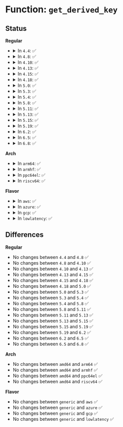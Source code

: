 # Function: <code>get_derived_key</code>

## Status
<b>Regular</b>
<ul>
<li>
<details>
<summary>In <code>4.4</code>: ✅</summary>

```c
int get_derived_key(u8 *derived_key, enum derived_key_type key_type, const u8 *master_key, size_t master_keylen);
```

**Collision:** Unique Static

**Inline:** No

**Transformation:** False

**Instances:**

```
In security/keys/encrypted-keys/encrypted.c (ffffffff813396a0)
Location: security/keys/encrypted-keys/encrypted.c:376
Inline: False
Direct callers:
  - security/keys/encrypted-keys/encrypted.c:encrypted_read
  - security/keys/encrypted-keys/encrypted.c:encrypted_read
  - security/keys/encrypted-keys/encrypted.c:datablob_hmac_verify
  - security/keys/encrypted-keys/encrypted.c:encrypted_instantiate
```
**Symbols:**

```
ffffffff813396a0-ffffffff81339802: get_derived_key (STB_LOCAL)
```
</details>
</li>
<li>
<details>
<summary>In <code>4.8</code>: ✅</summary>

```c
int get_derived_key(u8 *derived_key, enum derived_key_type key_type, const u8 *master_key, size_t master_keylen);
```

**Collision:** Unique Static

**Inline:** No

**Transformation:** False

**Instances:**

```
In security/keys/encrypted-keys/encrypted.c (ffffffff8136ed90)
Location: security/keys/encrypted-keys/encrypted.c:376
Inline: False
Direct callers:
  - security/keys/encrypted-keys/encrypted.c:encrypted_read
  - security/keys/encrypted-keys/encrypted.c:encrypted_read
  - security/keys/encrypted-keys/encrypted.c:encrypted_instantiate
  - security/keys/encrypted-keys/encrypted.c:datablob_hmac_verify
```
**Symbols:**

```
ffffffff8136ed90-ffffffff8136eef2: get_derived_key (STB_LOCAL)
```
</details>
</li>
<li>
<details>
<summary>In <code>4.10</code>: ✅</summary>

```c
int get_derived_key(u8 *derived_key, enum derived_key_type key_type, const u8 *master_key, size_t master_keylen);
```

**Collision:** Unique Static

**Inline:** No

**Transformation:** False

**Instances:**

```
In security/keys/encrypted-keys/encrypted.c (ffffffff813855c0)
Location: security/keys/encrypted-keys/encrypted.c:376
Inline: False
Direct callers:
  - security/keys/encrypted-keys/encrypted.c:encrypted_read
  - security/keys/encrypted-keys/encrypted.c:encrypted_read
  - security/keys/encrypted-keys/encrypted.c:encrypted_instantiate
  - security/keys/encrypted-keys/encrypted.c:datablob_hmac_verify
```
**Symbols:**

```
ffffffff813855c0-ffffffff81385722: get_derived_key (STB_LOCAL)
```
</details>
</li>
<li>
<details>
<summary>In <code>4.13</code>: ✅</summary>

```c
int get_derived_key(u8 *derived_key, enum derived_key_type key_type, const u8 *master_key, size_t master_keylen);
```

**Collision:** Unique Static

**Inline:** No

**Transformation:** False

**Instances:**

```
In security/keys/encrypted-keys/encrypted.c (ffffffff81399cd0)
Location: security/keys/encrypted-keys/encrypted.c:355
Inline: False
Direct callers:
  - security/keys/encrypted-keys/encrypted.c:encrypted_read
  - security/keys/encrypted-keys/encrypted.c:encrypted_read
  - security/keys/encrypted-keys/encrypted.c:encrypted_instantiate
  - security/keys/encrypted-keys/encrypted.c:datablob_hmac_verify
```
**Symbols:**

```
ffffffff81399cd0-ffffffff81399f3d: get_derived_key (STB_LOCAL)
```
</details>
</li>
<li>
<details>
<summary>In <code>4.15</code>: ✅</summary>

```c
int get_derived_key(u8 *derived_key, enum derived_key_type key_type, const u8 *master_key, size_t master_keylen);
```

**Collision:** Unique Static

**Inline:** No

**Transformation:** False

**Instances:**

```
In security/keys/encrypted-keys/encrypted.c (ffffffff813bf4a0)
Location: security/keys/encrypted-keys/encrypted.c:362
Inline: False
Direct callers:
  - security/keys/encrypted-keys/encrypted.c:encrypted_read
  - security/keys/encrypted-keys/encrypted.c:encrypted_read
  - security/keys/encrypted-keys/encrypted.c:encrypted_instantiate
  - security/keys/encrypted-keys/encrypted.c:datablob_hmac_verify
```
**Symbols:**

```
ffffffff813bf4a0-ffffffff813bf5c2: get_derived_key (STB_LOCAL)
```
</details>
</li>
<li>
<details>
<summary>In <code>4.18</code>: ✅</summary>

```c
int get_derived_key(u8 *derived_key, enum derived_key_type key_type, const u8 *master_key, size_t master_keylen);
```

**Collision:** Unique Static

**Inline:** No

**Transformation:** False

**Instances:**

```
In security/keys/encrypted-keys/encrypted.c (ffffffff813f0280)
Location: security/keys/encrypted-keys/encrypted.c:362
Inline: False
Direct callers:
  - security/keys/encrypted-keys/encrypted.c:encrypted_read
  - security/keys/encrypted-keys/encrypted.c:encrypted_read
  - security/keys/encrypted-keys/encrypted.c:encrypted_instantiate
  - security/keys/encrypted-keys/encrypted.c:datablob_hmac_verify
```
**Symbols:**

```
ffffffff813f0280-ffffffff813f03a3: get_derived_key (STB_LOCAL)
```
</details>
</li>
<li>
<details>
<summary>In <code>5.0</code>: ✅</summary>

```c
int get_derived_key(u8 *derived_key, enum derived_key_type key_type, const u8 *master_key, size_t master_keylen);
```

**Collision:** Unique Static

**Inline:** No

**Transformation:** False

**Instances:**

```
In security/keys/encrypted-keys/encrypted.c (ffffffff8140b560)
Location: security/keys/encrypted-keys/encrypted.c:366
Inline: False
Direct callers:
  - security/keys/encrypted-keys/encrypted.c:encrypted_read
  - security/keys/encrypted-keys/encrypted.c:encrypted_read
  - security/keys/encrypted-keys/encrypted.c:encrypted_instantiate
  - security/keys/encrypted-keys/encrypted.c:datablob_hmac_verify
```
**Symbols:**

```
ffffffff8140b560-ffffffff8140b683: get_derived_key (STB_LOCAL)
```
</details>
</li>
<li>
<details>
<summary>In <code>5.3</code>: ✅</summary>

```c
int get_derived_key(u8 *derived_key, enum derived_key_type key_type, const u8 *master_key, size_t master_keylen);
```

**Collision:** Unique Static

**Inline:** No

**Transformation:** False

**Instances:**

```
In security/keys/encrypted-keys/encrypted.c (ffffffff814382f0)
Location: security/keys/encrypted-keys/encrypted.c:362
Inline: False
Direct callers:
  - security/keys/encrypted-keys/encrypted.c:encrypted_read
  - security/keys/encrypted-keys/encrypted.c:encrypted_read
  - security/keys/encrypted-keys/encrypted.c:encrypted_instantiate
  - security/keys/encrypted-keys/encrypted.c:datablob_hmac_verify
```
**Symbols:**

```
ffffffff814382f0-ffffffff814383ef: get_derived_key (STB_LOCAL)
```
</details>
</li>
<li>
<details>
<summary>In <code>5.4</code>: ✅</summary>

```c
int get_derived_key(u8 *derived_key, enum derived_key_type key_type, const u8 *master_key, size_t master_keylen);
```

**Collision:** Unique Static

**Inline:** No

**Transformation:** False

**Instances:**

```
In security/keys/encrypted-keys/encrypted.c (ffffffff814520b0)
Location: security/keys/encrypted-keys/encrypted.c:362
Inline: False
Direct callers:
  - security/keys/encrypted-keys/encrypted.c:encrypted_read
  - security/keys/encrypted-keys/encrypted.c:encrypted_read
  - security/keys/encrypted-keys/encrypted.c:encrypted_instantiate
  - security/keys/encrypted-keys/encrypted.c:datablob_hmac_verify
```
**Symbols:**

```
ffffffff814520b0-ffffffff814521af: get_derived_key (STB_LOCAL)
```
</details>
</li>
<li>
<details>
<summary>In <code>5.8</code>: ✅</summary>

```c
int get_derived_key(u8 *derived_key, enum derived_key_type key_type, const u8 *master_key, size_t master_keylen);
```

**Collision:** Unique Static

**Inline:** No

**Transformation:** False

**Instances:**

```
In security/keys/encrypted-keys/encrypted.c (ffffffff814a4df0)
Location: security/keys/encrypted-keys/encrypted.c:349
Inline: False
Direct callers:
  - security/keys/encrypted-keys/encrypted.c:encrypted_read
  - security/keys/encrypted-keys/encrypted.c:encrypted_read
  - security/keys/encrypted-keys/encrypted.c:encrypted_key_decrypt
  - security/keys/encrypted-keys/encrypted.c:datablob_hmac_verify
```
**Symbols:**

```
ffffffff814a4df0-ffffffff814a4eb5: get_derived_key (STB_LOCAL)
```
</details>
</li>
<li>
<details>
<summary>In <code>5.11</code>: ✅</summary>

```c
int get_derived_key(u8 *derived_key, enum derived_key_type key_type, const u8 *master_key, size_t master_keylen);
```

**Collision:** Unique Static

**Inline:** No

**Transformation:** False

**Instances:**

```
In security/keys/encrypted-keys/encrypted.c (ffffffff814c25f0)
Location: security/keys/encrypted-keys/encrypted.c:349
Inline: False
Direct callers:
  - security/keys/encrypted-keys/encrypted.c:encrypted_read
  - security/keys/encrypted-keys/encrypted.c:encrypted_read
  - security/keys/encrypted-keys/encrypted.c:encrypted_key_decrypt
  - security/keys/encrypted-keys/encrypted.c:datablob_hmac_verify
```
**Symbols:**

```
ffffffff814c25f0-ffffffff814c26b5: get_derived_key (STB_LOCAL)
```
</details>
</li>
<li>
<details>
<summary>In <code>5.13</code>: ✅</summary>

```c
int get_derived_key(u8 *derived_key, enum derived_key_type key_type, const u8 *master_key, size_t master_keylen);
```

**Collision:** Unique Static

**Inline:** No

**Transformation:** False

**Instances:**

```
In security/keys/encrypted-keys/encrypted.c (ffffffff814c85a0)
Location: security/keys/encrypted-keys/encrypted.c:349
Inline: False
Direct callers:
  - security/keys/encrypted-keys/encrypted.c:encrypted_read
  - security/keys/encrypted-keys/encrypted.c:encrypted_read
  - security/keys/encrypted-keys/encrypted.c:encrypted_key_decrypt
  - security/keys/encrypted-keys/encrypted.c:datablob_hmac_verify
```
**Symbols:**

```
ffffffff814c85a0-ffffffff814c865f: get_derived_key (STB_LOCAL)
```
</details>
</li>
<li>
<details>
<summary>In <code>5.15</code>: ✅</summary>

```c
int get_derived_key(u8 *derived_key, enum derived_key_type key_type, const u8 *master_key, size_t master_keylen);
```

**Collision:** Unique Static

**Inline:** No

**Transformation:** False

**Instances:**

```
In security/keys/encrypted-keys/encrypted.c (ffffffff81521090)
Location: security/keys/encrypted-keys/encrypted.c:349
Inline: False
Direct callers:
  - security/keys/encrypted-keys/encrypted.c:encrypted_read
  - security/keys/encrypted-keys/encrypted.c:encrypted_read
  - security/keys/encrypted-keys/encrypted.c:encrypted_key_decrypt
  - security/keys/encrypted-keys/encrypted.c:datablob_hmac_verify
```
**Symbols:**

```
ffffffff81521090-ffffffff8152114f: get_derived_key (STB_LOCAL)
```
</details>
</li>
<li>
<details>
<summary>In <code>5.19</code>: ✅</summary>

```c
int get_derived_key(u8 *derived_key, enum derived_key_type key_type, const u8 *master_key, size_t master_keylen);
```

**Collision:** Unique Static

**Inline:** No

**Transformation:** False

**Instances:**

```
In security/keys/encrypted-keys/encrypted.c (ffffffff815b48b0)
Location: security/keys/encrypted-keys/encrypted.c:355
Inline: False
Direct callers:
  - security/keys/encrypted-keys/encrypted.c:encrypted_read
  - security/keys/encrypted-keys/encrypted.c:encrypted_read
  - security/keys/encrypted-keys/encrypted.c:encrypted_key_decrypt
  - security/keys/encrypted-keys/encrypted.c:datablob_hmac_verify
```
**Symbols:**

```
ffffffff815b48b0-ffffffff815b497c: get_derived_key (STB_LOCAL)
```
</details>
</li>
<li>
<details>
<summary>In <code>6.2</code>: ✅</summary>

```c
int get_derived_key(u8 *derived_key, enum derived_key_type key_type, const u8 *master_key, size_t master_keylen);
```

**Collision:** Unique Static

**Inline:** No

**Transformation:** False

**Instances:**

```
In security/keys/encrypted-keys/encrypted.c (ffffffff8165f3b0)
Location: security/keys/encrypted-keys/encrypted.c:355
Inline: False
Direct callers:
  - security/keys/encrypted-keys/encrypted.c:encrypted_read
  - security/keys/encrypted-keys/encrypted.c:encrypted_read
  - security/keys/encrypted-keys/encrypted.c:encrypted_key_decrypt
  - security/keys/encrypted-keys/encrypted.c:datablob_hmac_verify
```
**Symbols:**

```
ffffffff8165f3b0-ffffffff8165f47c: get_derived_key (STB_LOCAL)
```
</details>
</li>
<li>
<details>
<summary>In <code>6.5</code>: ✅</summary>

```c
int get_derived_key(u8 *derived_key, enum derived_key_type key_type, const u8 *master_key, size_t master_keylen);
```

**Collision:** Unique Static

**Inline:** No

**Transformation:** False

**Instances:**

```
In security/keys/encrypted-keys/encrypted.c (ffffffff81697d00)
Location: security/keys/encrypted-keys/encrypted.c:355
Inline: False
Direct callers:
  - security/keys/encrypted-keys/encrypted.c:encrypted_read
  - security/keys/encrypted-keys/encrypted.c:encrypted_read
  - security/keys/encrypted-keys/encrypted.c:encrypted_key_decrypt
  - security/keys/encrypted-keys/encrypted.c:datablob_hmac_verify
```
**Symbols:**

```
ffffffff81697d00-ffffffff81697df1: get_derived_key (STB_LOCAL)
```
</details>
</li>
<li>
<details>
<summary>In <code>6.8</code>: ✅</summary>

```c
int get_derived_key(u8 *derived_key, enum derived_key_type key_type, const u8 *master_key, size_t master_keylen);
```

**Collision:** Unique Static

**Inline:** No

**Transformation:** False

**Instances:**

```
In security/keys/encrypted-keys/encrypted.c (ffffffff816d4830)
Location: security/keys/encrypted-keys/encrypted.c:355
Inline: False
Direct callers:
  - security/keys/encrypted-keys/encrypted.c:encrypted_read
  - security/keys/encrypted-keys/encrypted.c:encrypted_read
  - security/keys/encrypted-keys/encrypted.c:encrypted_key_decrypt
  - security/keys/encrypted-keys/encrypted.c:datablob_hmac_verify
```
**Symbols:**

```
ffffffff816d4830-ffffffff816d4921: get_derived_key (STB_LOCAL)
```
</details>
</li>
</ul>
<b>Arch</b>
<ul>
<li>
<details>
<summary>In <code>arm64</code>: ✅</summary>

```c
int get_derived_key(u8 *derived_key, enum derived_key_type key_type, const u8 *master_key, size_t master_keylen);
```

**Collision:** Unique Static

**Inline:** No

**Transformation:** False

**Instances:**

```
In security/keys/encrypted-keys/encrypted.c (ffff80001053d130)
Location: security/keys/encrypted-keys/encrypted.c:362
Inline: False
Direct callers:
  - security/keys/encrypted-keys/encrypted.c:encrypted_read
  - security/keys/encrypted-keys/encrypted.c:encrypted_read
  - security/keys/encrypted-keys/encrypted.c:encrypted_instantiate
  - security/keys/encrypted-keys/encrypted.c:datablob_hmac_verify
```
**Symbols:**

```
ffff80001053d130-ffff80001053d214: get_derived_key (STB_LOCAL)
```
</details>
</li>
<li>
<details>
<summary>In <code>armhf</code>: ✅</summary>

```c
int get_derived_key(u8 *derived_key, enum derived_key_type key_type, const u8 *master_key, size_t master_keylen);
```

**Collision:** Unique Static

**Inline:** No

**Transformation:** False

**Instances:**

```
In security/keys/encrypted-keys/encrypted.c (c06f3228)
Location: security/keys/encrypted-keys/encrypted.c:362
Inline: False
Direct callers:
  - security/keys/encrypted-keys/encrypted.c:encrypted_read
  - security/keys/encrypted-keys/encrypted.c:encrypted_read
  - security/keys/encrypted-keys/encrypted.c:encrypted_instantiate
  - security/keys/encrypted-keys/encrypted.c:datablob_hmac_verify
```
**Symbols:**

```
c06f3228-c06f32f0: get_derived_key (STB_LOCAL)
```
</details>
</li>
<li>
<details>
<summary>In <code>ppc64el</code>: ✅</summary>

```c
int get_derived_key(u8 *derived_key, enum derived_key_type key_type, const u8 *master_key, size_t master_keylen);
```

**Collision:** Unique Static

**Inline:** No

**Transformation:** False

**Instances:**

```
In security/keys/encrypted-keys/encrypted.c (c00000000068cdf0)
Location: security/keys/encrypted-keys/encrypted.c:362
Inline: False
Direct callers:
  - security/keys/encrypted-keys/encrypted.c:encrypted_read
  - security/keys/encrypted-keys/encrypted.c:encrypted_read
  - security/keys/encrypted-keys/encrypted.c:encrypted_instantiate
  - security/keys/encrypted-keys/encrypted.c:datablob_hmac_verify
```
**Symbols:**

```
c00000000068cdf0-c00000000068cf24: get_derived_key (STB_LOCAL)
```
</details>
</li>
<li>
<details>
<summary>In <code>riscv64</code>: ✅</summary>

```c
int get_derived_key(u8 *derived_key, enum derived_key_type key_type, const u8 *master_key, size_t master_keylen);
```

**Collision:** Unique Static

**Inline:** No

**Transformation:** False

**Instances:**

```
In security/keys/encrypted-keys/encrypted.c (ffffffe00039af30)
Location: security/keys/encrypted-keys/encrypted.c:362
Inline: False
Direct callers:
  - security/keys/encrypted-keys/encrypted.c:encrypted_read
  - security/keys/encrypted-keys/encrypted.c:encrypted_read
  - security/keys/encrypted-keys/encrypted.c:encrypted_instantiate
  - security/keys/encrypted-keys/encrypted.c:datablob_hmac_verify
```
**Symbols:**

```
ffffffe00039af30-ffffffe00039b002: get_derived_key (STB_LOCAL)
```
</details>
</li>
</ul>
<b>Flavor</b>
<ul>
<li>
<details>
<summary>In <code>aws</code>: ✅</summary>

```c
int get_derived_key(u8 *derived_key, enum derived_key_type key_type, const u8 *master_key, size_t master_keylen);
```

**Collision:** Unique Static

**Inline:** No

**Transformation:** False

**Instances:**

```
In security/keys/encrypted-keys/encrypted.c (ffffffff8144a690)
Location: security/keys/encrypted-keys/encrypted.c:362
Inline: False
Direct callers:
  - security/keys/encrypted-keys/encrypted.c:encrypted_read
  - security/keys/encrypted-keys/encrypted.c:encrypted_read
  - security/keys/encrypted-keys/encrypted.c:encrypted_instantiate
  - security/keys/encrypted-keys/encrypted.c:datablob_hmac_verify
```
**Symbols:**

```
ffffffff8144a690-ffffffff8144a78f: get_derived_key (STB_LOCAL)
```
</details>
</li>
<li>
<details>
<summary>In <code>azure</code>: ✅</summary>

```c
int get_derived_key(u8 *derived_key, enum derived_key_type key_type, const u8 *master_key, size_t master_keylen);
```

**Collision:** Unique Static

**Inline:** No

**Transformation:** False

**Instances:**

```
In security/keys/encrypted-keys/encrypted.c (ffffffff8143b0e0)
Location: security/keys/encrypted-keys/encrypted.c:362
Inline: False
Direct callers:
  - security/keys/encrypted-keys/encrypted.c:encrypted_read
  - security/keys/encrypted-keys/encrypted.c:encrypted_read
  - security/keys/encrypted-keys/encrypted.c:encrypted_instantiate
  - security/keys/encrypted-keys/encrypted.c:datablob_hmac_verify
```
**Symbols:**

```
ffffffff8143b0e0-ffffffff8143b1df: get_derived_key (STB_LOCAL)
```
</details>
</li>
<li>
<details>
<summary>In <code>gcp</code>: ✅</summary>

```c
int get_derived_key(u8 *derived_key, enum derived_key_type key_type, const u8 *master_key, size_t master_keylen);
```

**Collision:** Unique Static

**Inline:** No

**Transformation:** False

**Instances:**

```
In security/keys/encrypted-keys/encrypted.c (ffffffff81446730)
Location: security/keys/encrypted-keys/encrypted.c:362
Inline: False
Direct callers:
  - security/keys/encrypted-keys/encrypted.c:encrypted_read
  - security/keys/encrypted-keys/encrypted.c:encrypted_read
  - security/keys/encrypted-keys/encrypted.c:encrypted_instantiate
  - security/keys/encrypted-keys/encrypted.c:datablob_hmac_verify
```
**Symbols:**

```
ffffffff81446730-ffffffff8144682f: get_derived_key (STB_LOCAL)
```
</details>
</li>
<li>
<details>
<summary>In <code>lowlatency</code>: ✅</summary>

```c
int get_derived_key(u8 *derived_key, enum derived_key_type key_type, const u8 *master_key, size_t master_keylen);
```

**Collision:** Unique Static

**Inline:** No

**Transformation:** False

**Instances:**

```
In security/keys/encrypted-keys/encrypted.c (ffffffff8145da60)
Location: security/keys/encrypted-keys/encrypted.c:362
Inline: False
Direct callers:
  - security/keys/encrypted-keys/encrypted.c:encrypted_read
  - security/keys/encrypted-keys/encrypted.c:encrypted_read
  - security/keys/encrypted-keys/encrypted.c:encrypted_instantiate
  - security/keys/encrypted-keys/encrypted.c:datablob_hmac_verify
```
**Symbols:**

```
ffffffff8145da60-ffffffff8145db5f: get_derived_key (STB_LOCAL)
```
</details>
</li>
</ul>

## Differences
<b>Regular</b>
<ul>
<li>
No changes between <code>4.4</code> and <code>4.8</code> ✅
</li>
<li>
No changes between <code>4.8</code> and <code>4.10</code> ✅
</li>
<li>
No changes between <code>4.10</code> and <code>4.13</code> ✅
</li>
<li>
No changes between <code>4.13</code> and <code>4.15</code> ✅
</li>
<li>
No changes between <code>4.15</code> and <code>4.18</code> ✅
</li>
<li>
No changes between <code>4.18</code> and <code>5.0</code> ✅
</li>
<li>
No changes between <code>5.0</code> and <code>5.3</code> ✅
</li>
<li>
No changes between <code>5.3</code> and <code>5.4</code> ✅
</li>
<li>
No changes between <code>5.4</code> and <code>5.8</code> ✅
</li>
<li>
No changes between <code>5.8</code> and <code>5.11</code> ✅
</li>
<li>
No changes between <code>5.11</code> and <code>5.13</code> ✅
</li>
<li>
No changes between <code>5.13</code> and <code>5.15</code> ✅
</li>
<li>
No changes between <code>5.15</code> and <code>5.19</code> ✅
</li>
<li>
No changes between <code>5.19</code> and <code>6.2</code> ✅
</li>
<li>
No changes between <code>6.2</code> and <code>6.5</code> ✅
</li>
<li>
No changes between <code>6.5</code> and <code>6.8</code> ✅
</li>
</ul>
<b>Arch</b>
<ul>
<li>
No changes between <code>amd64</code> and <code>arm64</code> ✅
</li>
<li>
No changes between <code>amd64</code> and <code>armhf</code> ✅
</li>
<li>
No changes between <code>amd64</code> and <code>ppc64el</code> ✅
</li>
<li>
No changes between <code>amd64</code> and <code>riscv64</code> ✅
</li>
</ul>
<b>Flavor</b>
<ul>
<li>
No changes between <code>generic</code> and <code>aws</code> ✅
</li>
<li>
No changes between <code>generic</code> and <code>azure</code> ✅
</li>
<li>
No changes between <code>generic</code> and <code>gcp</code> ✅
</li>
<li>
No changes between <code>generic</code> and <code>lowlatency</code> ✅
</li>
</ul>
